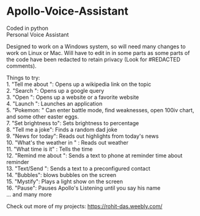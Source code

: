 # Apollo-Voice-Assistant  
Coded in python  
Personal Voice Assistant  

Designed to work on a Windows system, so will need many changes to work on Linux or Mac. Will have to edit in in some parts as some parts of the code have been redacted to retain privacy (Look for #REDACTED comments).  

Things to try:  
        1. "Tell me about ": Opens up a wikipedia link on the topic  
        2. "Search ": Opens up a google query  
        3. "Open ": Opens up a website or a favorite website  
        4. "Launch ": Launches an application   
        5. "Pokemon: " Can enter battle mode, find weaknesses, open 100iv chart, and some other easter eggs.  
        7. "Set brightness to": Sets brightness to percentage  
        8. "Tell me a joke": Finds a random dad joke  
        9. "News for today": Reads out highlights from today's news  
        10. "What's the weather in " : Reads out weather   
        11. "What time is it" : Tells the time  
        12. "Remind me about ": Sends a text to phone at reminder time about reminder  
        13. "Text/Send ": Sends a text to a preconfigured contact  
        14. "Bubbles": blows bubbles on the screen  
        15. "Mystify": Plays a light show on the screen  
        16. "Pause": Pauses Apollo's Listening until you say his name  
        ... and many more  
  
Check out more of my projects: https://rohit-das.weebly.com/
 
